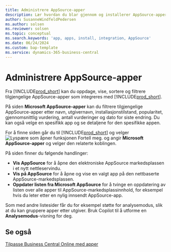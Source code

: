 ```yaml
---
title: Administrere AppSource-apper
description: Lær hvordan du blar gjennom og installerer AppSource-apper fra Business Central.
author: SusanneWindfeldPedersen
ms.author: solsen
ms.reviewer: solsen
ms.topic: conceptual
ms.search.keywords: 'app, apps, install, integration, AppSource'
ms.date: 06/24/2024
ms.custom: bap-template
ms.service: dynamics-365-business-central
---
```


# Administrere AppSource-apper
 
Fra [!INCLUDE[prod_short](includes/prod_short.md)] kan du oppdage, vise, sortere og filtrere tilgjengelige AppSource-apper som integreres med [!INCLUDE[prod_short](includes/prod_short.md)].

På siden **Microsoft AppSource-apper** kan du filtrere tilgjengelige AppSource-apper etter navn, utgivernavn, installasjonstilstand, popularitet, gjennomsnittlig vurdering, antall vurderinger og dato for siste endring. Du kan også velge en spesifikk app og se detaljene for den spesifikke appen.

For å finne siden går du til [!INCLUDE[prod_short](includes/prod_short.md)] og velger ![Lyspære som åpner funksjonen Fortell meg.](media/ui-search/search_small.png "Fortell hva du vil gjøre") og angir **Microsoft AppSource-apper** og velger den relaterte koblingen.

På siden finner du følgende handlinger: 
 
- **Vis AppSource** for å åpne den elektroniske AppSource markedsplassen i et nytt nettleservindu. 
- **Vis på AppSource** for å åpne og vise en valgt app på den nettbaserte AppSource-markedsplassen. 
- **Oppdater listen fra Microsoft AppSource** for å tvinge en oppdatering av listen over alle apper til AppSource-markedsplassinnhold, for eksempel hvis du leter etter en nylig innsendt AppSource-app.
 
Som med andre listesider får du for eksempel støtte for analysemodus, slik at du kan gruppere apper etter utgiver. Bruk Copilot til å utforme en **Analysemodus**-visning for deg.

## Se også

[Tilpasse Business Central Online med apper](ui-extensions.md)  
